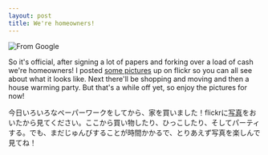 ```yaml
--- 
layout: post
title: We're homeowners!
---
```

<img class="left" title="From Google" src="http://farm4.static.flickr.com/3168/2888343205_692ca3e6b3_m.jpg"/>

So it's official, after signing a lot of papers and forking over a load of cash we're homeowners! I posted <a href="http://flickr.com/photos/schapht/tags/house/">some pictures</a> up on flickr so you can all see about what it looks like. Next there'll be shopping and moving and then a house warming party. But that's a while off yet, so enjoy the pictures for now!

今日いろいろなペーパーワークをしてから、家を買いました！flickrに<a href="http://flickr.com/photos/schapht/tags/house/">写真</a>をおいたから見てください。ここから買い物したり、ひっこしたり、そしてパーティする。でも、まだじゅんびすることが時間かかるで、とりあえず写真を楽しんで見てね！

